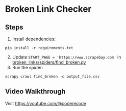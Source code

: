 # Broken Link Checker

## Steps

1. Install dependencies:

```commandline
pip install -r requirements.txt
```

2. Update `START_PAGE = 'https://www.scrapebay.com'`
   in [broken_links/spiders/find_broken.py](broken_links/spiders/find_broken.py)
2. Run the spider:

```commandline
scrapy crawl find_broken -o output_file.csv
```

## Video Walkthrough

Visit https://youtube.com/@coderecode 